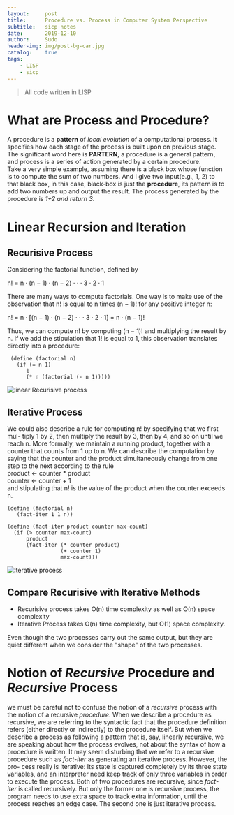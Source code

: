 ```yaml
---
layout:     post
title:      Procedure vs. Process in Computer System Perspective
subtitle:   sicp notes
date:       2019-12-10
author:     Sudo
header-img: img/post-bg-car.jpg
catalog:    true
tags:
    - LISP
    - sicp
---
```


> All code written in LISP

# What are Process and Procedure?  

A procedure is a **pattern** of *local evolution* of a computational process. It specifies how each stage of the process is built upon on previous stage. The significant word here is **PARTERN**, a procedure is a general pattern, and process is a series of action generated by a certain procedure.   
Take a very simple example, assuming there is a black box whose function is to compute the sum of two numbers. And I give two input(e.g., 1, 2) to that black box, in this case, black-box is just the **procedure**, its pattern is to add two numbers up and output the result. The process generated by the procedure is *1+2 and return 3*.


# Linear Recursion and Iteration

## Recurisive Process

Considering the factorial function, defined by  

n! = n · (n − 1) · (n − 2) · · · 3 · 2 · 1  

There are many ways to compute factorials. One way is to make use of the observation that n! is equal to n times (n − 1)! for any positive integer n:  

n! = n · [(n − 1) · (n − 2) · · · 3 · 2 · 1] = n · (n − 1)!

Thus, we can compute n! by computing (n − 1)! and multiplying the result by n. If we add the stipulation that 1! is equal to 1, this observation translates directly into a procedure:  

```LISP
 (define (factorial n)
   (if (= n 1)
      1
      (* n (factorial (- n 1)))))
```

![linear Recurisive process](https://tva1.sinaimg.cn/large/006tNbRwgy1ga7o1q6nc8j313k0p0aeg.jpg)  



## Iterative Process
We could also describe a rule for computing n! by specifying that we first mul- tiply 1 by 2, then multiply the result by 3, then by 4, and so on until we reach n. More formally, we maintain a running product, together with a counter that counts from 1 up to n. We can describe the computation by saying that the counter and the product simultaneously change from one step to the next according to the rule  
product ← counter * product  
counter ← counter + 1  
and stipulating that n! is the value of the product when the counter exceeds n.

```LISP
(define (factorial n)
   (fact-iter 1 1 n))

(define (fact-iter product counter max-count)
  (if (> counter max-count)
      product
      (fact-iter (* counter product)
                 (+ counter 1)
                 max-count)))
```

![iterative process](https://tva1.sinaimg.cn/large/006tNbRwgy1ga7o6ordlkj30yq0jg41b.jpg)  


## Compare Recurisive with Iterative Methods

- Recurisive process takes O(n) time complexity as well as O(n) space complexity
- Iterative Process takes O(n) time complexity, but O(1) space complexity.

Even though the two processes carry out the same output, but they are quiet different when we consider the "shape" of the two processes.

# Notion of *Recursive* Procedure and *Recursive* Process  

we must be careful not to confuse the notion of a *recursive* process with the notion of a recursive *procedure*. When we describe a procedure as recursive, we are referring to the syntactic fact that the procedure definition refers (either directly or indirectly) to the procedure itself. But when we describe a process as following a pattern that is, say, linearly recursive, we are speaking about how the process evolves, not about the syntax of how a procedure is written. It may seem disturbing that we refer to a recursive procedure such as *fact-iter* as generating an iterative process. However, the pro- cess really is iterative: Its state is captured completely by its three state variables, and an interpreter need keep track of only three variables in order to execute the process. Both of two procedures are recursive, since *fact-iter* is called recursively. But only the former one is recursive process, the program needs to use extra space to track extra information, until the process reaches an edge case. The second one is just iterative process.  

